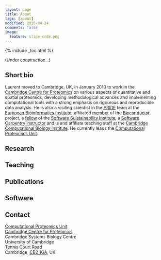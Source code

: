 ```yaml
---
layout: page
title: About
tags: [about]
modified: 2015-04-24
comments: false
image:
  feature: slide-code.png
---
```


{% include _toc.html %}

(Under construction...)

## Short bio

Laurent moved to Cambridge, UK, in January 2010 to work in the
[Cambridge Centre for Proteomics](http://proteomics.bio.cam.ac.uk/) on
various aspects of quantitative and spatial proteomics, developing
methodological advances and implementing computational tools with a
strong emphasis on rigourous and reproducible data analysis. He is
also a visiting scientist in the [PRIDE](http://www.ebi.ac.uk/pride/)
team at the
[European Bioinformatics Institute](http://www.ebi.ac.uk/pride/),
affiliated [member](http://bioconductor.org/about/core-team/) of the
[Bioconductor](http://bioconductor.org) project, a
[fellow](http://software.ac.uk/fellows/laurent-gatto) of the
[Software Suistainability Institute](http://software.ac.uk/), a
[Software Carpentry instructor](http://software-carpentry.org/pages/team.html)
and is and affiliate teaching staff at the
[Cambridge Computational Biology Institute](http://www.ccbi.cam.ac.uk/members.php). He
currently leads the
[Computational Proteomics Unit](http://cpu.sysbiol.cam.ac.uk/).

## Research

## Teaching

## Publications

## Software

## Contact

[Computational Proteomics Unit](http://cpu.sysbiol.cam.ac.uk) <br />
[Cambridge Centre for Proteomics](http://proteomics.bio.cam.ac.uk/) <br />
Cambridge Systems Biology Centre <br />
University of Cambridge <br />
Tennis Court Road <br />
Cambridge, [CB2 1GA](https://maps.google.com/maps?q=CB2+1GA&hl=en&sll=37.0625,-95.677068&sspn=51.355924,106.962891&hnear=CB2+1GA,+United+Kingdom&t=m&z=16&iwloc=A), UK <br />

